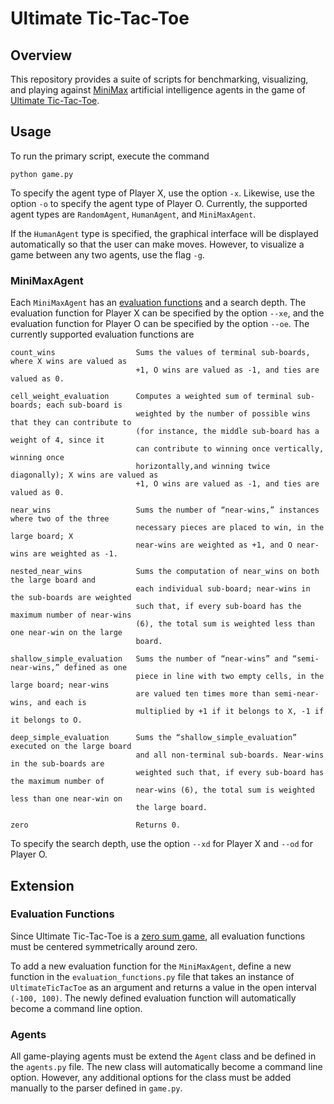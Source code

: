 
# Ultimate Tic-Tac-Toe

## Overview
This repository provides a suite of scripts for benchmarking, visualizing, and playing against [MiniMax](https://en.wikipedia.org/wiki/Minimax) artificial intelligence agents in the game of [Ultimate Tic-Tac-Toe](https://en.wikipedia.org/wiki/Ultimate_tic-tac-toe).

## Usage
To run the primary script, execute the command
```
python game.py
```
To specify the agent type of Player X, use the option `-x`. Likewise, use the option `-o` to specify the agent type of Player O. Currently, the supported agent types are `RandomAgent`, `HumanAgent`, and `MiniMaxAgent`.

If the `HumanAgent` type is specified, the graphical interface will be displayed automatically so that the user can make moves. However, to visualize a game between any two agents, use the flag `-g`.

### MiniMaxAgent
Each `MiniMaxAgent` has an [evaluation functions](https://en.wikipedia.org/wiki/Evaluation_function) and a search depth. The evaluation function for Player X can be specified by the option `--xe`, and the evaluation function for Player O can be specified by the option `--oe`. The currently supported evaluation functions are
```
count_wins                  Sums the values of terminal sub-boards, where X wins are valued as 
                            +1, O wins are valued as -1, and ties are valued as 0.

cell_weight_evaluation      Computes a weighted sum of terminal sub-boards; each sub-board is 
                            weighted by the number of possible wins that they can contribute to 
                            (for instance, the middle sub-board has a weight of 4, since it 
                            can contribute to winning once vertically, winning once 
                            horizontally,and winning twice diagonally); X wins are valued as 
                            +1, O wins are valued as -1, and ties are valued as 0.

near_wins                   Sums the number of “near-wins,” instances where two of the three 
                            necessary pieces are placed to win, in the large board; X 
                            near-wins are weighted as +1, and O near-wins are weighted as -1.

nested_near_wins            Sums the computation of near_wins on both the large board and 
                            each individual sub-board; near-wins in the sub-boards are weighted 
                            such that, if every sub-board has the maximum number of near-wins 
                            (6), the total sum is weighted less than one near-win on the large 
                            board.

shallow_simple_evaluation   Sums the number of “near-wins” and “semi-near-wins,” defined as one
                            piece in line with two empty cells, in the large board; near-wins 
                            are valued ten times more than semi-near-wins, and each is 
                            multiplied by +1 if it belongs to X, -1 if it belongs to O.

deep_simple_evaluation      Sums the “shallow_simple_evaluation” executed on the large board 
                            and all non-terminal sub-boards. Near-wins in the sub-boards are 
                            weighted such that, if every sub-board has the maximum number of 
                            near-wins (6), the total sum is weighted less than one near-win on 
                            the large board.

zero                        Returns 0.
```

To specify the search depth, use the option `--xd` for Player X and `--od` for Player O.

## Extension
### Evaluation Functions
Since Ultimate Tic-Tac-Toe is a [zero sum game](https://en.wikipedia.org/wiki/Zero-sum_game), all evaluation functions must be centered symmetrically around zero. 

To add a new evaluation function for the `MiniMaxAgent`, define a new function in the `evaluation_functions.py` file that takes an instance of `UltimateTicTacToe` as an argument and returns a value in the open interval `(-100, 100)`. The newly defined evaluation function will automatically become a command line option.

### Agents
All game-playing agents must be extend the `Agent` class and be defined in the `agents.py` file. The new class will automatically become a command line option. However, any additional options for the class must be added manually to the parser defined in `game.py`.
